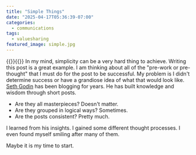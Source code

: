 ```yaml
---
title: "Simple Things"
date: "2025-04-17T05:36:39-07:00"
categories: 
  - communications
tags:
  - valuesharing
featured_image: simple.jpg
---
```


{{<featuredimage>}}{{</featuredimage>}}
In my mind, simplicity can be a very hard thing to achieve. Writing this post is a great example.  I am thinking about all of the "pre-work or pre-thought" that I must do for the post to be successful.  My problem is I didn't determine success or have a grandiose idea of what that would look like.  [Seth Godin](https://seths.blog/) has been blogging for years.  He has built knowledge and wisdom through short posts.  

* Are they all masterpieces? Doesn't matter.
* Are they grouped in logical ways?  Sometimes.
* Are the posts consistent?  Pretty much.

I learned from his insights.  I gained some different thought processes.  I even found myself smiling after many of them.

Maybe it is my time to start.